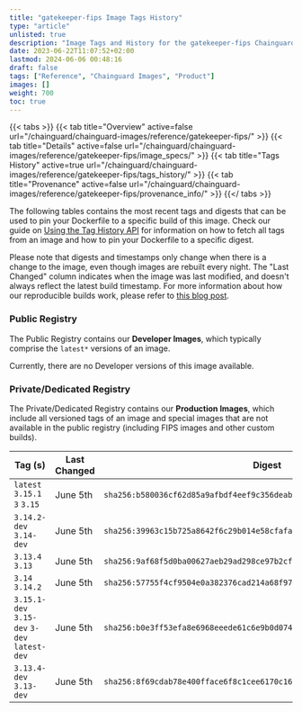 ```yaml
---
title: "gatekeeper-fips Image Tags History"
type: "article"
unlisted: true
description: "Image Tags and History for the gatekeeper-fips Chainguard Image"
date: 2023-06-22T11:07:52+02:00
lastmod: 2024-06-06 00:48:16
draft: false
tags: ["Reference", "Chainguard Images", "Product"]
images: []
weight: 700
toc: true
---
```


{{< tabs >}}
{{< tab title="Overview" active=false url="/chainguard/chainguard-images/reference/gatekeeper-fips/" >}}
{{< tab title="Details" active=false url="/chainguard/chainguard-images/reference/gatekeeper-fips/image_specs/" >}}
{{< tab title="Tags History" active=true url="/chainguard/chainguard-images/reference/gatekeeper-fips/tags_history/" >}}
{{< tab title="Provenance" active=false url="/chainguard/chainguard-images/reference/gatekeeper-fips/provenance_info/" >}}
{{</ tabs >}}

The following tables contains the most recent tags and digests that can be used to pin your Dockerfile to a specific build of this image. Check our guide on [Using the Tag History API](/chainguard/chainguard-images/using-the-tag-history-api/) for information on how to fetch all tags from an image and how to pin your Dockerfile to a specific digest.

Please note that digests and timestamps only change when there is a change to the image, even though images are rebuilt every night. The "Last Changed" column indicates when the image was last modified, and doesn't always reflect the latest build timestamp. For more information about how our reproducible builds work, please refer to [this blog post](https://www.chainguard.dev/unchained/reproducing-chainguards-reproducible-image-builds).

### Public Registry
The Public Registry contains our **Developer Images**, which typically comprise the `latest*` versions of an image.

Currently, there are no Developer versions of this image available.

### Private/Dedicated Registry
The Private/Dedicated Registry contains our **Production Images**, which include all versioned tags of an image and special images that are not available in the public registry (including FIPS images and other custom builds).

| Tag (s)                                       | Last Changed | Digest                                                                    |
|-----------------------------------------------|--------------|---------------------------------------------------------------------------|
|  `latest` `3.15.1` `3` `3.15`                 | June 5th     | `sha256:b580036cf62d85a9afbdf4eef9c356deabbfe29548402d3ac04fb5df129823a7` |
|  `3.14.2-dev` `3.14-dev`                      | June 5th     | `sha256:39963c15b725a8642f6c29b014e58cfafa36e7826145c1fa6abfe3fd8f163c8d` |
|  `3.13.4` `3.13`                              | June 5th     | `sha256:9af68f5d0ba00627aeb29ad298ce97b2cf04f0afa98310b2428fe1f1b072738d` |
|  `3.14` `3.14.2`                              | June 5th     | `sha256:57755f4cf9504e0a382376cad214a68f97020c87ec81a7832b7cd48bcc73381b` |
|  `3.15.1-dev` `3.15-dev` `3-dev` `latest-dev` | June 5th     | `sha256:b0e3ff53efa8e6968eeede61c6e9b0d074d8a6b28b88d9bd4016d3f2a77124a5` |
|  `3.13.4-dev` `3.13-dev`                      | June 5th     | `sha256:8f69cdab78e400fface6f8c1cee6170c16b2848dc56be6b6c7709d24a9e6d61d` |

